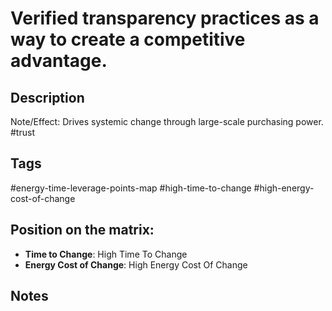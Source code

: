 # Verified transparency practices as a way to create a competitive advantage.

## Description
Note/Effect: Drives systemic change through large-scale purchasing power.   #trust

## Tags
#energy-time-leverage-points-map #high-time-to-change #high-energy-cost-of-change

## Position on the matrix:
- **Time to Change**: High Time To Change
- **Energy Cost of Change**: High Energy Cost Of Change

## Notes
<!-- Add your notes here -->
